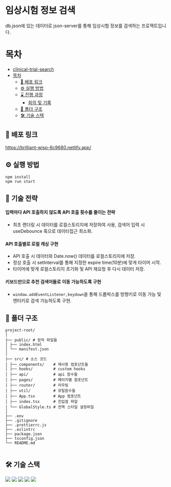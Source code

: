 # 임상시험 정보 검색

db.json에 있는 데이터로 json-server를 통해 임상시험 정보를 검색하는 프로젝트입니다.

# 목차

- [clinical-trial-search](#clinical-trial-search)
- [목차](#목차)
  - [🔗 배포 링크](#-배포-링크)
  - [⚙️ 실행 방법](#️-실행-방법)
  - [⌛ 진행 과정](#-진행-과정)
    - [회의 및 기록](#회의-및-기록)
  - [📂 폴더 구조](#-폴더-구조)
  - [🛠️ 기술 스택](#️-기술-스택)

## 🔗 배포 링크

https://brilliant-wisp-6c9680.netlify.app/

## ⚙️ 실행 방법

```
npm install
npm run start
```

## 🧰 기술 전략

#### 입력마다 API 호출하지 않도록 API 호출 횟수를 줄이는 전략

- 최초 랜더링 시 데이터를 로컬스토리지에 저장하여 사용, 검색어 입력 시 useDebounce 훅으로 데이터접근 최소화.

#### API 호출별로 로컬 캐싱 구현

- API 호출 시 데이터와 Date.now() 데이터를 로컬스토리지에 저장.
- 정상 호출 시 setInterval를 통해 지정한 expire time(10분)에 맞게 타이머 시작.
- 타이머에 맞게 로컬스토리지 초기화 및 API 재요청 후 다시 데이터 저장.

#### 키보드만으로 추천 검색어들로 이동 가능하도록 구현

- `window.addEventListener,keydown`을 통해 드롭박스를 방향키로 이동 가능 및 엔터키로 검색 가능하도록 구현.

## 📂 폴더 구조

```
project-root/
│
├── public/ # 정적 파일들
│ ├── index.html
│ └── manifest.json
│
├── src/ # 소스 코드
│ ├── components/    # 재사용 컴포넌트들
│ ├── hooks/         # custom hooks
│ ├── api/           # api 함수들
│ ├── pages/         # 페이지별 컴포넌트
│ ├── router/        # 라우팅
| ├── util/          # 유틸함수들
│ ├── App.tsx        # App 컴포넌트
│ ├── index.tsx      # 진입점 파일
│ └── GlobalStyle.ts # 전역 스타일 설정파일
│
├── .env
├── .gitignore
├── .prettierrc.js
├── .eslintrc
├── package.json
├── tsconfig.json
└── README.md


```

## 🛠️ 기술 스택

<img src="https://img.shields.io/badge/Typescript-blue?style=square"/> 
<img src="https://img.shields.io/badge/React-61DAFB?style=flat-square&logo=React&logoColor=white"/> 
<img src="https://img.shields.io/badge/styledcomponents-DB7093?style=flat-square&logo=styled-components&logoColor=white"/> <img src="https://img.shields.io/badge/GitHub-181717?style=flat-square&logo=GitHub&logoColor=white"/>
<img src="https://img.shields.io/badge/git-F05032?style=flat&logo=git&logoColor=white">
